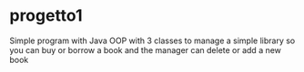 # progetto1
Simple program with Java OOP with 3 classes to manage a simple library so you can buy or borrow a book 
and the manager can delete or add a new book 
